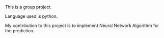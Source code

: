 This is a group project. 

Language used is python.

My contribution to this project is to implement Neural Network Algorithm for the prediction.
